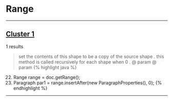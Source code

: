 # Range

***

## [Cluster 1](./1)
1 results
> set the contents of this shape to be a copy of the source shape . this method is called recursively for each shape when 0 . @ param @ param 
{% highlight java %}
22. Range range = doc.getRange();
23. Paragraph par1 = range.insertAfter(new ParagraphProperties(), 0);
{% endhighlight %}

***

